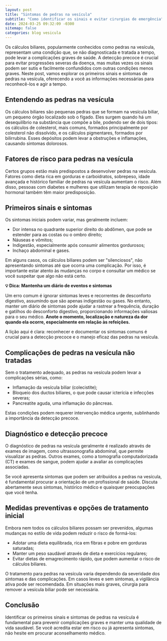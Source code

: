 ```yaml
---
layout: post
title: "Sintomas de pedras na vesícula"
subtitle: "Como identificar os sinais e evitar cirurgias de emergência"
date: 2024-03-25 09:32:09 -0300
sitemap: false
categories: blog vesicula
---
```


Os cálculos biliares, popularmente conhecidos como pedras na vesícula, representam uma condição que, se não diagnosticada e tratada a tempo, pode levar a complicações graves de saúde. A detecção precoce é crucial para evitar progressões severas da doença, mas muitas vezes os sinais podem ser sutis e facilmente confundidos com outras condições menos graves. Neste post, vamos explorar os primeiros sinais e sintomas de pedras na vesícula, oferecendo a você as informações necessárias para reconhecê-los e agir a tempo.

## Entendendo as pedras na vesícula

Os cálculos biliares são pequenas pedras que se formam na vesícula biliar, um pequeno órgão localizado sob o fígado. Eles surgem quando há um desequilíbrio na substância que compõe a bile, podendo ser de dois tipos: os cálculos de colesterol, mais comuns, formados principalmente por colesterol não dissolvido, e os cálculos pigmentares, formados por bilirrubina. Esses depósitos podem levar a obstruções e inflamações, causando sintomas dolorosos.

## Fatores de risco para pedras na vesícula

Certos grupos estão mais predispostos a desenvolver pedras na vesícula. Fatores como dieta rica em gorduras e carboidratos, sobrepeso, idade avançada e histórico familiar de pedras na vesícula aumentam o risco. Além disso, pessoas com diabetes e mulheres que utilizam terapia de reposição hormonal também têm maior predisposição.

## Primeiros sinais e sintomas

Os sintomas iniciais podem variar, mas geralmente incluem:

- Dor intensa no quadrante superior direito do abdômen, que pode se estender para as costas ou o ombro direito;
- Náuseas e vômitos;
- Indigestão, especialmente após consumir alimentos gordurosos;
- Inchaço abdominal e gases.

Em alguns casos, os cálculos biliares podem ser "silenciosos", não apresentando sintomas até que ocorra uma complicação. Por isso, é importante estar atento às mudanças no corpo e consultar um médico se você suspeitar que algo não está certo.

<div class="box">
<p><strong>💡️ Dica: Mantenha um diário de eventos e sintomas</strong></p>
<p>Um erro comum é ignorar sintomas leves e recorrentes de desconforto digestivo, assumindo que são apenas indigestão ou gases. No entanto, manter um diário de sintomas pode ajudar a rastrear a frequência, duração e gatilhos do desconforto digestivo, proporcionando informações valiosas para o seu médico. <strong>Anote o momento, localização e natureza da dor quando ela ocorre, especialmente em relação às refeições.</strong>
</p>
</div>

A lição aqui é clara: reconhecer e documentar os sintomas comuns é crucial para a detecção precoce e o manejo eficaz das pedras na vesícula.

## Complicações de pedras na vesícula não tratadas

Sem o tratamento adequado, as pedras na vesícula podem levar a complicações sérias, como:

- Inflamação da vesícula biliar (colecistite);
- Bloqueio dos ductos biliares, o que pode causar icterícia e infecções severas;
- Pancreatite aguda, uma inflamação do pâncreas.

Estas condições podem requerer intervenção médica urgente, sublinhando a importância da detecção precoce.

## Diagnóstico e detecção precoce

O diagnóstico de pedras na vesícula geralmente é realizado através de exames de imagem, como ultrassonografia abdominal, que permite visualizar as pedras. Outros exames, como a tomografia computadorizada (CT) e exames de sangue, podem ajudar a avaliar as complicações associadas.

Se você apresenta sintomas que podem ser atribuídos a pedras na vesícula, é fundamental procurar a orientação de um profissional de saúde. Discuta abertamente seus sintomas, histórico médico e quaisquer preocupações que você tenha.

## Medidas preventivas e opções de tratamento inicial

Embora nem todos os cálculos biliares possam ser prevenidos, algumas mudanças no estilo de vida podem reduzir o risco de formá-los:

- Adotar uma dieta equilibrada, rica em fibras e pobre em gorduras saturadas;
- Manter um peso saudável através de dieta e exercícios regulares;
- Evitar dietas de emagrecimento rápido, que podem aumentar o risco de cálculos biliares.

O tratamento para pedras na vesícula varia dependendo da severidade dos sintomas e das complicações. Em casos leves e sem sintomas, a vigilância ativa pode ser recomendada. Em situações mais graves, cirurgia para remover a vesícula biliar pode ser necessária.

## Conclusão

Identificar os primeiros sinais e sintomas de pedras na vesícula é fundamental para prevenir complicações graves e manter uma qualidade de vida saudável. Se você acredita estar em risco ou já apresenta sintomas, não hesite em procurar aconselhamento médico.
